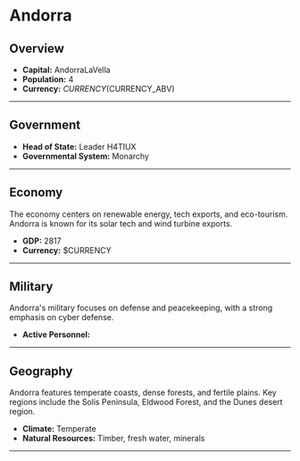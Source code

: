 # Andorra

## Overview

- **Capital:** AndorraLaVella
- **Population:** 4
- **Currency:** $CURRENCY ($CURRENCY_ABV)

---

## Government

- **Head of State:** Leader H4TIUX
- **Governmental System:** Monarchy

---

## Economy
The economy centers on renewable energy, tech exports, and eco-tourism. Andorra is known for its solar tech and wind turbine exports.

- **GDP:** 2817
- **Currency:** $CURRENCY

---

## Military
Andorra's military focuses on defense and peacekeeping, with a strong emphasis on cyber defense.

- **Active Personnel:** 

---

## Geography
Andorra features temperate coasts, dense forests, and fertile plains. Key regions include the Solis Peninsula, Eldwood Forest, and the Dunes desert region.

- **Climate:** Temperate
- **Natural Resources:** Timber, fresh water, minerals

---